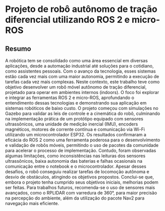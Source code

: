 # Projeto de robô autônomo de tração diferencial utilizando ROS 2 e micro-ROS

## Resumo
A robótica tem se consolidado como uma área essencial em diversas aplicações, desde a
automação industrial até soluções para o cotidiano, como assistentes pessoais. Com o avanço
da tecnologia, esses sistemas estão cada vez mais com uma maior autonomia, permitindo
a execução de tarefas cada vez mais complexas. Neste contexto, este trabalho teve como
objetivo desenvolver um robô móvel autônomo de tração diferencial, projetado para operar
em ambientes internos (indoors). O foco foi explorar e integrar as ferramentas ROS 2 e
micro-ROS, aprofundando o entendimento dessas tecnologias e demonstrando sua aplicação
em sistemas robóticos de baixo custo. O projeto começou com simulações no Gazebo
para validar as leis de controle e a cinemática do robô, culminando na implementação
prática de um protótipo equipado com sensores ultrassônicos, uma unidade de medição
inercial (IMU), encoders magnéticos, motores de corrente contínua e comunicação via
Wi-Fi utilizando um microcontrolador ESP32. Os resultados confirmaram a eficácia do
ROS 2 como uma ferramenta poderosa para o desenvolvimento e validação de robôs móveis,
permitindo o uso de pacotes da comunidade para acelerar o processo de implementação.
Contudo, foram observadas algumas limitações, como inconsistências nas leituras dos
sensores ultrassônicos, baixa autonomia das baterias e falhas ocasionais na comunicação
entre o notebook e o microcontrolador. Apesar desses desafios, o robô conseguiu realizar
tarefas de locomoção autônoma e desvio de obstáculos, atingindo os objetivos propostos.
Conclui-se que, embora o projeto tenha cumprido seus objetivos iniciais, melhorias podem
ser feitas. Para trabalhos futuros, recomenda-se o uso de sensores mais avançados, como o
RPLIDAR com varredura de 360°, para maior precisão na percepção do ambiente, além
da utilização do pacote Nav2 para navegação mais eficiente.
